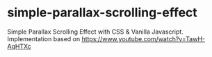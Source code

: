 # simple-parallax-scrolling-effect
Simple Parallax Scrolling Effect with CSS &amp; Vanilla Javascript.<br/>
Implementation based on https://www.youtube.com/watch?v=TawH-AqHTXc
